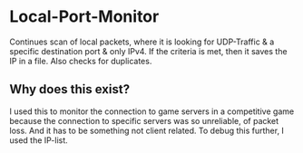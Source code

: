 # Local-Port-Monitor
Continues scan of local packets, where it is looking for UDP-Traffic & a specific destination port & only IPv4. If the criteria is met, then it saves the IP in a file. Also checks for duplicates.

## Why does this exist?
I used this to monitor the connection to game servers in a competitive game because the connection to specific servers was so unreliable, of packet loss. And it has to be something not client related. To debug this further, I used the IP-list.
